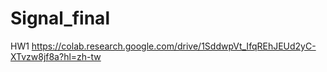 # Signal_final

HW1
https://colab.research.google.com/drive/1SddwpVt_IfqREhJEUd2yC-XTvzw8jf8a?hl=zh-tw

